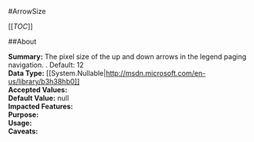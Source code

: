 #ArrowSize

[[_TOC_]]

##About

**Summary:**  The pixel size of the up and down arrows in the legend paging navigation. . Default: 12   
**Data Type:** [[System.Nullable|http://msdn.microsoft.com/en-us/library/b3h38hb0]]  
**Accepted Values:**   
**Default Value:** null  
**Impacted Features:**   
**Purpose:**   
**Usage:**   
**Caveats:**   

